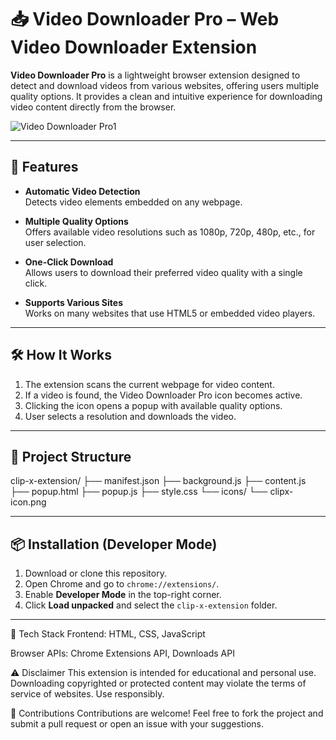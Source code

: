 # 📥 Video Downloader Pro – Web Video Downloader Extension

**Video Downloader Pro** is a lightweight browser extension designed to detect and download videos from various websites, offering users multiple quality options. It provides a clean and intuitive experience for downloading video content directly from the browser.

![Video Downloader Pro1](https://github.com/user-attachments/assets/1a307b0a-a2d6-4b33-afd3-e1c1ca6c2a6d)

---

## 🚀 Features

- **Automatic Video Detection**  
  Detects video elements embedded on any webpage.

- **Multiple Quality Options**  
  Offers available video resolutions such as 1080p, 720p, 480p, etc., for user selection.

- **One-Click Download**  
  Allows users to download their preferred video quality with a single click.

- **Supports Various Sites**  
  Works on many websites that use HTML5 or embedded video players.

---

## 🛠️ How It Works

1. The extension scans the current webpage for video content.
2. If a video is found, the Video Downloader Pro icon becomes active.
3. Clicking the icon opens a popup with available quality options.
4. User selects a resolution and downloads the video.

---

## 📁 Project Structure

clip-x-extension/
├── manifest.json
├── background.js
├── content.js
├── popup.html
├── popup.js
├── style.css
└── icons/
└── clipx-icon.png





---

## 📦 Installation (Developer Mode)


1. Download or clone this repository.
2. Open Chrome and go to `chrome://extensions/`.
3. Enable **Developer Mode** in the top-right corner.
4. Click **Load unpacked** and select the `clip-x-extension` folder.

---

🧠 Tech Stack
Frontend: HTML, CSS, JavaScript

Browser APIs: Chrome Extensions API, Downloads API

⚠️ Disclaimer
This extension is intended for educational and personal use. Downloading copyrighted or protected content may violate the terms of service of websites. Use responsibly.

🙌 Contributions
Contributions are welcome! Feel free to fork the project and submit a pull request or open an issue with your suggestions.
